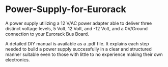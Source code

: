 # Power-Supply-for-Eurorack
A power supply utilizing a 12 V/AC power adapter able to deliver three distinct voltage levels, 5 Volt, 12 Volt, and -12 Volt, and a 0V/Ground connection to your Eurorack Bus Board.

A detailed DIY manual is available as a .pdf file. It explains each step needed to build a power supply successfully in a clear and structured manner suitable even to those with little to no experience making their own electronics.
